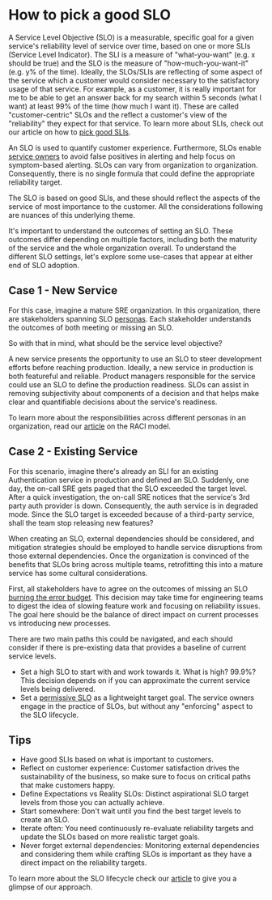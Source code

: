 # How to pick a good SLO

A Service Level Objective (SLO) is a measurable, specific goal for a given service's reliability level of service over time, based on one or more SLIs (Service Level Indicator). The SLI is a measure of "what-you-want" (e.g. x should be true) and the SLO is the measure of "how-much-you-want-it" (e.g. y% of the time). Ideally, the SLOs/SLIs are reflecting of some aspect of the service which a customer would consider necessary to the satisfactory usage of that service. For example, as a customer, it is really important for me to be able to get an answer back for my search within 5 seconds (what I want) at least 99% of the time (how much I want it). These are called "customer-centric" SLOs and the reflect a customer's view of the "reliability" they expect for that service. To learn more about SLIs, check out our article on how to [pick good SLIs](./picking_good_slis.md).

An SLO is used to quantify customer experience. Furthermore, SLOs enable [service owners](./ADRs/RH/SIG-SRE/ADR-00002%20Personas%20related%20to%20Managed%20Services.md#service-owner) to avoid false positives in alerting and help focus on symptom-based alerting. SLOs can vary from organization to organization. Consequently, there is no single formula that could define the appropriate reliability target.

The SLO is based on good SLIs, and these should reflect the aspects of the service of most importance to the customer. All the considerations following are nuances of this underlying theme.

It's important to understand the outcomes of setting an SLO. These outcomes differ depending on multiple factors, including both the maturity of the service and the whole organization overall. To understand the different SLO settings, let's explore some use-cases that appear at either end of SLO adoption.

## Case 1 - New Service

For this case, imagine a mature SRE organization. In this organization, there are stakeholders spanning SLO [personas](./ADRs/RH/SIG-SRE/ADR-00002%20Personas%20related%20to%20Managed%20Services.md). Each stakeholder understands the outcomes of both meeting or missing an SLO.

So with that in mind, what should be the service level objective?

A new service presents the opportunity to use an SLO to steer development efforts before reaching production. Ideally, a new service in production is both featureful and reliable. Product managers responsible for the service could use an SLO to define the production readiness. SLOs can assist in removing subjectivity about components of a decision and that helps make clear and quantifiable decisions about the service's readiness.

To learn more about the responsibilities across different personas in an organization, read our [article](./ADRs/RH/SIG-SRE/ADR-00006%20SLO%20RACI%20Chart.md) on the RACI model.

## Case 2 - Existing Service

For this scenario, imagine there's already an SLI for an existing Authentication service in production and defined an SLO. Suddenly, one day, the on-call SRE gets paged that the SLO exceeded the target level. After a quick investigation, the on-call SRE notices that the service's 3rd party auth provider is down. Consequently, the auth service is in degraded mode. Since the SLO target is exceeded because of a third-party service, shall the team stop releasing new features?

When creating an SLO, external dependencies should be considered, and mitigation strategies should be employed to handle service disruptions from those external dependencies. Once the organization is convinced of the benefits that SLOs bring across multiple teams, retrofitting this into a mature service has some cultural considerations.

First, all stakeholders have to agree on the outcomes of missing an SLO [burning the error budget](./ADRs/RH/SIG-SRE/ADR-00007-Error-Budget-Policy.md). This decision may take time for engineering teams to digest the idea of slowing feature work and focusing on reliability issues. The goal here should be the balance of direct impact on current processes vs introducing new processes.

There are two main paths this could be navigated, and each should consider if there is pre-existing data that provides a baseline of current service levels.

* Set a high SLO to start with and work towards it. What is high? 99.9%? This decision depends on if you can approximate the current service levels being delivered.
* Set a [permissive SLO](./ADRs/RH/SIG-SRE/ADR-00005%20SLO%20Lifecycle.md#permissive-slo-phase=) as a lightweight target goal. The service owners engage in the practice of SLOs, but without any "enforcing" aspect to the SLO lifecycle.

## Tips

* Have good SLIs based on what is important to customers.
* Reflect on customer experience: Customer satisfaction drives the sustainability of the business, so make sure to focus on critical paths that make customers happy.
* Define Expectations vs Reality SLOs: Distinct aspirational SLO target levels from those you can actually achieve.
* Start somewhere: Don't wait until you find the best target levels to create an SLO.
* Iterate often: You need continuously re-evaluate reliability targets and update the SLOs based on more realistic target goals.
* Never forget external dependencies: Monitoring external dependencies and considering them while crafting SLOs is important as they have a direct impact on the reliability targets.

To learn more about the SLO lifecycle check our [article](./ADRs/RH/SIG-SRE/ADR-00005%20SLO%20Lifecycle.md) to give you a glimpse of our approach.
